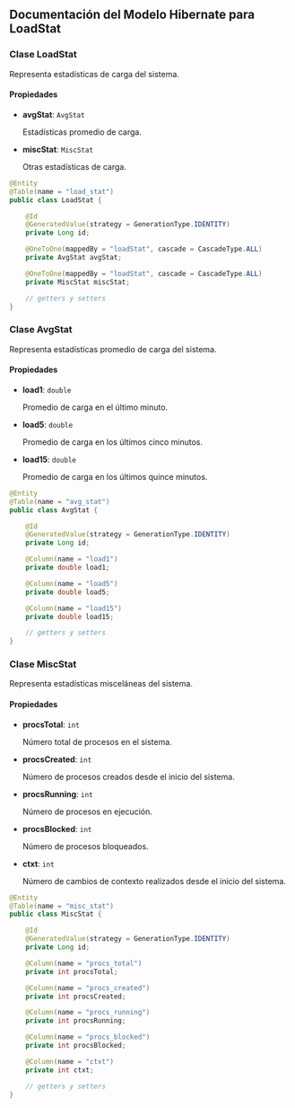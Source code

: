 ## Documentación del Modelo Hibernate para LoadStat

### Clase LoadStat

Representa estadísticas de carga del sistema.

#### Propiedades

- **avgStat**: `AvgStat`

  Estadísticas promedio de carga.

- **miscStat**: `MiscStat`

  Otras estadísticas de carga.

```java
@Entity
@Table(name = "load_stat")
public class LoadStat {

    @Id
    @GeneratedValue(strategy = GenerationType.IDENTITY)
    private Long id;

    @OneToOne(mappedBy = "loadStat", cascade = CascadeType.ALL)
    private AvgStat avgStat;

    @OneToOne(mappedBy = "loadStat", cascade = CascadeType.ALL)
    private MiscStat miscStat;

    // getters y setters
}
```

### Clase AvgStat

Representa estadísticas promedio de carga del sistema.

#### Propiedades

- **load1**: `double`

  Promedio de carga en el último minuto.

- **load5**: `double`

  Promedio de carga en los últimos cinco minutos.

- **load15**: `double`

  Promedio de carga en los últimos quince minutos.

```java
@Entity
@Table(name = "avg_stat")
public class AvgStat {

    @Id
    @GeneratedValue(strategy = GenerationType.IDENTITY)
    private Long id;

    @Column(name = "load1")
    private double load1;

    @Column(name = "load5")
    private double load5;

    @Column(name = "load15")
    private double load15;

    // getters y setters
}
```

### Clase MiscStat

Representa estadísticas misceláneas del sistema.

#### Propiedades

- **procsTotal**: `int`

  Número total de procesos en el sistema.

- **procsCreated**: `int`

  Número de procesos creados desde el inicio del sistema.

- **procsRunning**: `int`

  Número de procesos en ejecución.

- **procsBlocked**: `int`

  Número de procesos bloqueados.

- **ctxt**: `int`

  Número de cambios de contexto realizados desde el inicio del sistema.

```java
@Entity
@Table(name = "misc_stat")
public class MiscStat {

    @Id
    @GeneratedValue(strategy = GenerationType.IDENTITY)
    private Long id;

    @Column(name = "procs_total")
    private int procsTotal;

    @Column(name = "procs_created")
    private int procsCreated;

    @Column(name = "procs_running")
    private int procsRunning;

    @Column(name = "procs_blocked")
    private int procsBlocked;

    @Column(name = "ctxt")
    private int ctxt;

    // getters y setters
}
```
